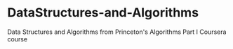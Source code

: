 # DataStructures-and-Algorithms
Data Structures and Algorithms from Princeton's Algorithms Part I Coursera course
